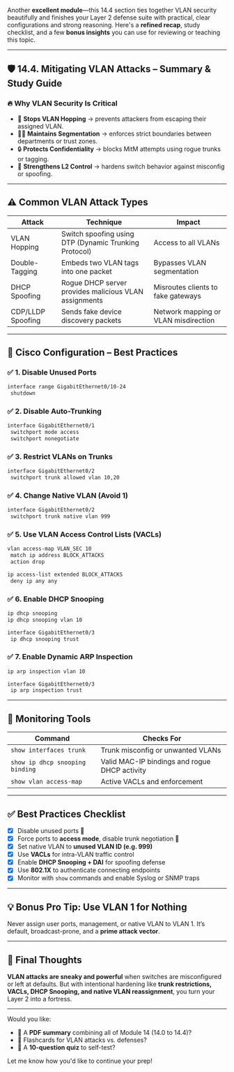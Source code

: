Another **excellent module**—this 14.4 section ties together VLAN security beautifully and finishes your Layer 2 defense suite with practical, clear configurations and strong reasoning. Here's a **refined recap**, study checklist, and a few **bonus insights** you can use for reviewing or teaching this topic.

---

## 🛡️ 14.4. Mitigating VLAN Attacks – **Summary & Study Guide**

### 🔥 Why VLAN Security Is Critical

- 🚫 **Stops VLAN Hopping** → prevents attackers from escaping their assigned VLAN.
- 🧍‍♂️ **Maintains Segmentation** → enforces strict boundaries between departments or trust zones.
- 🔒 **Protects Confidentiality** → blocks MitM attempts using rogue trunks or tagging.
- 🧠 **Strengthens L2 Control** → hardens switch behavior against misconfig or spoofing.

---

## ⚠️ Common VLAN Attack Types

| **Attack**               | **Technique**                                                | **Impact**                                       |
|--------------------------|--------------------------------------------------------------|--------------------------------------------------|
| VLAN Hopping             | Switch spoofing using DTP (Dynamic Trunking Protocol)        | Access to all VLANs                              |
| Double-Tagging           | Embeds two VLAN tags into one packet                         | Bypasses VLAN segmentation                       |
| DHCP Spoofing            | Rogue DHCP server provides malicious VLAN assignments        | Misroutes clients to fake gateways               |
| CDP/LLDP Spoofing        | Sends fake device discovery packets                          | Network mapping or VLAN misdirection             |

---

## 🔧 Cisco Configuration – Best Practices

### ✅ 1. Disable Unused Ports
```bash
interface range GigabitEthernet0/10-24
 shutdown
```

### ✅ 2. Disable Auto-Trunking
```bash
interface GigabitEthernet0/1
 switchport mode access
 switchport nonegotiate
```

### ✅ 3. Restrict VLANs on Trunks
```bash
interface GigabitEthernet0/2
 switchport trunk allowed vlan 10,20
```

### ✅ 4. Change Native VLAN (Avoid 1)
```bash
interface GigabitEthernet0/2
 switchport trunk native vlan 999
```

### ✅ 5. Use VLAN Access Control Lists (VACLs)
```bash
vlan access-map VLAN_SEC 10
 match ip address BLOCK_ATTACKS
 action drop

ip access-list extended BLOCK_ATTACKS
 deny ip any any
```

### ✅ 6. Enable DHCP Snooping
```bash
ip dhcp snooping
ip dhcp snooping vlan 10

interface GigabitEthernet0/3
 ip dhcp snooping trust
```

### ✅ 7. Enable Dynamic ARP Inspection
```bash
ip arp inspection vlan 10

interface GigabitEthernet0/3
 ip arp inspection trust
```

---

## 🧪 Monitoring Tools

| **Command**                        | **Checks For**                                      |
|------------------------------------|-----------------------------------------------------|
| `show interfaces trunk`           | Trunk misconfig or unwanted VLANs                  |
| `show ip dhcp snooping binding`   | Valid MAC-IP bindings and rogue DHCP activity      |
| `show vlan access-map`            | Active VACLs and enforcement                       |

---

## ✅ Best Practices Checklist

- [x] Disable unused ports 🔌  
- [x] Force ports to **access mode**, disable trunk negotiation 🚫  
- [x] Set native VLAN to **unused VLAN ID (e.g. 999)**  
- [x] Use **VACLs** for intra-VLAN traffic control  
- [x] Enable **DHCP Snooping + DAI** for spoofing defense  
- [x] Use **802.1X** to authenticate connecting endpoints  
- [x] Monitor with `show` commands and enable Syslog or SNMP traps  

---

## 💡 Bonus Pro Tip: Use VLAN 1 for Nothing
Never assign user ports, management, or native VLAN to VLAN 1. It’s default, broadcast-prone, and a **prime attack vector**.

---

## 🚀 Final Thoughts
**VLAN attacks are sneaky and powerful** when switches are misconfigured or left at defaults. But with intentional hardening like **trunk restrictions, VACLs, DHCP Snooping, and native VLAN reassignment**, you turn your Layer 2 into a fortress.

---

Would you like:
- 📄 A **PDF summary** combining all of Module 14 (14.0 to 14.4)?
- 🎴 Flashcards for VLAN attacks vs. defenses?
- 🧠 A **10-question quiz** to self-test?

Let me know how you'd like to continue your prep!